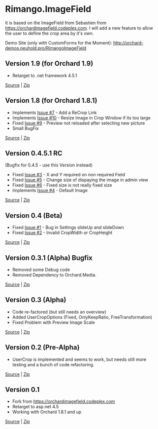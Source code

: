 Rimango.ImageField  
======================
It is based on the ImageField from Sebastien from https://orchardimagefield.codeplex.com. 
I will add a new feature to allow the user to define the crop area by it's own.


Demo Site (only with CustomForms for the Moment): http://orchard-demos.neuhold.pro/RimangoImageField

Version 1.9 (for Orchard 1.9)
------------------

* Retarget to .net framework 4.5.1
 
[Source](https://github.com/benschi11/Rimango.ImageField/tree/v1.9) | [Zip](https://github.com/benschi11/Rimango.ImageField/archive/v1.9.zip)

Version 1.8 (for Orchard 1.8.1)
------------------

* Implements [Issue #7](/../../issues/7) - Add a ReCrop Link
* Implements [Issue #10](/../../issues/10) - Resize Image in Crop Window if its too large
* Fixed [Issue #9](/../../issues/9) - Preview not reloaded after selecting new picture
* Small BugFix

[Source](https://github.com/benschi11/Rimango.ImageField/tree/v1.8) | [Zip](https://github.com/benschi11/Rimango.ImageField/archive/v1.8.zip)

Version 0.4.5.1 RC 
------------------
(Bugfix for 0.4.5 - use this Version instead)
* Fixed [Issue #3](/../../issues/3) - X and Y required on non required Field
* Fixed [Issue #5](/../../issues/5) - Change size of dispaying the image in admin view
* Fixed [Issue #6](/../../issues/6) - Fixed size is not really fixed size
* Implements [Issue #4](/../../issues/4) - Default Image

[Source](https://github.com/benschi11/Rimango.ImageField/tree/v0.4.5.1) | [Zip](https://github.com/benschi11/Rimango.ImageField/archive/v0.4.5.1.zip)

Version 0.4 (Beta)
------------------
* Fixed [Issue #1](/../../issues/1) - Bug in Settings slideUp and slideDown
* Fixed [Issue #2](/../../issues/2) - Invalid CropWidth or CropHeight

[Source](https://github.com/benschi11/Rimango.ImageField/tree/v0.4) | [Zip](https://github.com/benschi11/Rimango.ImageField/archive/v0.4.zip)

Version 0.3.1 (Alpha) Bugfix
------------------
* Removed some Debug code
* Removed Dependency to Orchard.Media.

[Source](https://github.com/benschi11/Rimango.ImageField/tree/v0.3.1) | [Zip](https://github.com/benschi11/Rimango.ImageField/archive/v0.3.1.zip)

Version 0.3 (Alpha)
------------------
* Code re-factored (but still needs an overview)
* Added UserCropOptions (Fixed, OnlyKeepRatio, FreeTransformation)
* Fixed Problem with Preview Image Scale

[Source](https://github.com/benschi11/Rimango.ImageField/tree/v0.3) | [Zip](https://github.com/benschi11/Rimango.ImageField/archive/v0.3.zip)

Version 0.2 (Pre-Alpha)
------------------
* UserCrop is implemented and seems to work, but needs still more testing and a bunch of code refactoring.

[Source](https://github.com/benschi11/Rimango.ImageField/tree/v0.2) | [Zip](https://github.com/benschi11/Rimango.ImageField/archive/v0.2.zip)

Version 0.1
------------------
* Fork from https://orchardimagefield.codeplex.com
* Retarget to asp.net 4.5
* Working with Orchard 1.8.1 and up

[Source](https://github.com/benschi11/Rimango.ImageField/tree/v0.1) | [Zip](https://github.com/benschi11/Rimango.ImageField/archive/v0.1.zip)
###
